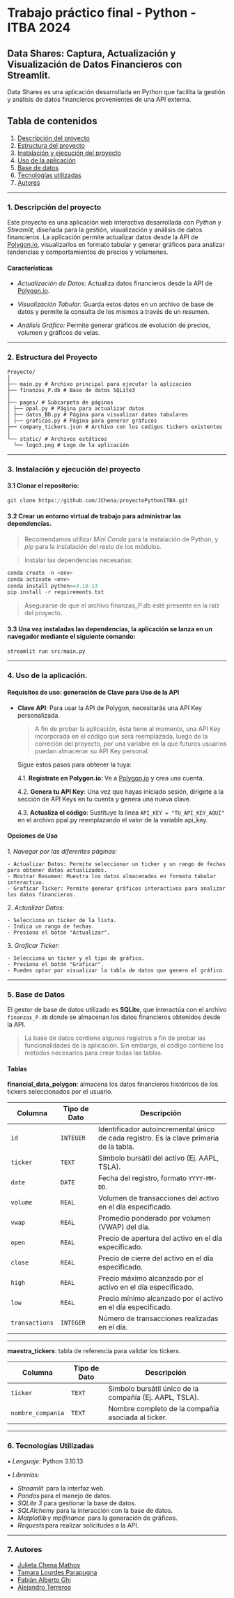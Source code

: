# Trabajo práctico final - Python - ITBA 2024

## Data Shares: Captura, Actualización y Visualización de Datos Financieros con Streamlit.

Data Shares es una aplicación desarrollada en Python que facilita la gestión y análisis de datos financieros provenientes de una API externa.

## Tabla de contenidos

1. [Descripción del proyecto](#1-descripción-del-proyecto)
2. [Estructura del proyecto](#2-estructura-del-proyecto)
3. [Instalación y ejecución del proyecto](#3-instalación-y-ejecución-del-proyecto)
4. [Uso de la aplicación](#4-uso-de-la-aplicación)
5. [Base de datos](#5-base-de-datos)
6. [Tecnologías utilizadas](#6-tecnologías-utilizadas)
7. [Autores](#7-autores)

---

### 1. Descripción del proyecto

Este proyecto es una aplicación web interactiva desarrollada con _Python_ y _Streamlit_, diseñada para la gestión, visualización y análisis de datos financieros. La aplicación permite actualizar datos desde la API de [Polygon.io](https://polygon.io/), visualizarlos en formato tabular y generar gráficos para analizar tendencias y comportamientos de precios y volúmenes.

#### Características

- ⁠*Actualización de Datos:* Actualiza datos financieros desde la API de [Polygon.io](https://polygon.io/).

- ⁠*Visualización Tabular:* Guarda estos datos en un archivo de base de datos y permite la consulta de los mismos a través de un resumen.

- ⁠*Análisis Gráfico:* Permite generar gráficos de evolución de precios, volumen y gráficos de velas.

---

### 2. Estructura del Proyecto

```⁠
Proyecto/
│
├── main.py # Archivo principal para ejecutar la aplicación
├── finanzas_P.db # Base de datos SQLite3
│
├── pages/ # Subcarpeta de páginas
│ ├── ppal.py # Página para actualizar datos
│ ├── datos_BD.py # Página para visualizar datos tabulares
│ ├── graficas.py # Página para generar gráficos
├── company_tickers.json # Archivo con los codigos tickers existentes
│
└── static/ # Archivos estáticos
  └── logo3.png # Logo de la aplicación
```

---

### 3. Instalación y ejecución del proyecto

#### 3.1⁠ ⁠Clonar el repositorio:

```py
git clone https://github.com/JChena/proyectoPythonITBA.git
```

#### 3.2⁠ Crear un entorno virtual de trabajo para administrar las dependencias.

> Recomendamos utilizar _Mini Conda_ para la instalación de Python, y _pip_ para la instalación del resto de los módulos.

> ⁠Instalar las dependencias necesarias:

```py
conda create -n <env>
conda activate <env>
conda install python==3.10.13
pip install -r requirements.txt
```

> ⁠Asegurarse de que el archivo finanzas_P.db esté presente en la raíz del proyecto.

#### 3.3 Una vez instaladas las dependencias, la aplicación se lanza en un navegador mediante el siguiente comando:

```py
streamlit run src/main.py
```

---

### 4. Uso de la aplicación.

#### Requisitos de uso: generación de Clave para Uso de la API

- **Clave API**: Para usar la API de Polygon, necesitarás una API Key personalizada.

  > A fin de probar la aplicación, ésta tiene al momento, una API Key incorporada en el código que será reemplazada, luego de la correción del proyecto, por una variable en la que futuros usuarios puedan almacenar su API Key personal.

  Sigue estos pasos para obtener la tuya:

  4.1. **Regístrate en Polygon.io**: Ve a [Polygon.io](https://polygon.io/) y crea una cuenta.

  4.2. **Genera tu API Key**: Una vez que hayas iniciado sesión, dirígete a la sección de API Keys en tu cuenta y genera una nueva clave.

  4.3. **Actualiza el código**: Sustituye la línea `API_KEY = "TU_API_KEY_AQUI"` en el archivo ppal.py reemplazando el valor de la variable api_key.

#### Opciones de Uso

1.⁠ ⁠*Navegar por las diferentes páginas:*

    - Actualizar Datos: Permite seleccionar un ticker y un rango de fechas para obtener datos actualizados.
    - Mostrar Resumen: Muestra los datos almacenados en formato tabular interactivo.
    - Graficar Ticker: Permite generar gráficos interactivos para analizar los datos financieros.

2.⁠ ⁠*Actualizar Datos:*

    - Selecciona un ticker de la lista.
    - Indica un rango de fechas.
    - Presiona el botón "Actualizar".

3.⁠ ⁠*Graficar Ticker:*

    - Selecciona un ticker y el tipo de gráfico.
    - Presiona el botón "Graficar".
    - Puedes optar por visualizar la tabla de datos que genero el gráfico.

---

### 5. Base de Datos

El gestor de base de datos utilizado es **SQLite**, que interactúa con el archivo `finanzas_P.db` donde se almacenan los datos financieros obtenidos desde la API.

> La base de datos contiene algunos registros a fin de probar las funcionalidades de la aplicación. Sin embargo, el código contiene los metodos necesarios para crear todas las tablas.

#### Tablas

**financial_data_polygon**: almacena los datos financieros históricos de los tickers seleccionados por el usuario.

| Columna        | Tipo de Dato | Descripción                                                                             |
| -------------- | ------------ | --------------------------------------------------------------------------------------- |
| `id`           | `INTEGER`    | Identificador autoincremental único de cada registro. Es la clave primaria de la tabla. |
| `ticker`       | `TEXT`       | Símbolo bursátil del activo (Ej. AAPL, TSLA).                                           |
| `date`         | `DATE`       | Fecha del registro, formato `YYYY-MM-DD`.                                               |
| `volume`       | `REAL`       | Volumen de transacciones del activo en el día especificado.                             |
| `vwap`         | `REAL`       | Promedio ponderado por volumen (VWAP) del día.                                          |
| `open`         | `REAL`       | Precio de apertura del activo en el día especificado.                                   |
| `close`        | `REAL`       | Precio de cierre del activo en el día especificado.                                     |
| `high`         | `REAL`       | Precio máximo alcanzado por el activo en el día especificado.                           |
| `low`          | `REAL`       | Precio mínimo alcanzado por el activo en el día especificado.                           |
| `transactions` | `INTEGER`    | Número de transacciones realizadas en el día.                                           |

---

**maestra_tickers**: tabla de referencia para validar los tickers.

| Columna           | Tipo de Dato | Descripción                                             |
| ----------------- | ------------ | ------------------------------------------------------- |
| `ticker`          | `TEXT`       | Símbolo bursátil único de la compañía (Ej. AAPL, TSLA). |
| `nombre_compania` | `TEXT`       | Nombre completo de la compañía asociada al ticker.      |

---

### 6. Tecnologías Utilizadas

•⁠ ⁠*Lenguaje:* Python 3.10.13

•⁠ ⁠*Librerías:*

- *⁠Streamlit* ⁠ para la interfaz web.
- *⁠Pandas* para el manejo de datos.
- _SQLite 3_ para gestionar la base de datos.
- _⁠SQLAlchemy_ para la interacción con la base de datos.
- *⁠Matplotlib* ⁠y *mplfinance* ⁠ para la generación de gráficos.
- *⁠Requests* ⁠para realizar solicitudes a la API.

---

### 7. Autores

- [Julieta Chena Mathov](https://github.com/JChena/)
- [Tamara Lourdes Parapugna](https://github.com/tamaralourdes)
- [Fabián Alberto Ghi](https://github.com/fabianghi)
- [Alejandro Terreros](https://github.com/ale8105)

